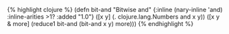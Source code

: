{% highlight clojure %}
(defn bit-and
  "Bitwise and"
   {:inline (nary-inline 'and)
    :inline-arities >1?
    :added "1.0"}
   ([x y] (. clojure.lang.Numbers and x y))
   ([x y & more]
      (reduce1 bit-and (bit-and x y) more)))
{% endhighlight %}
